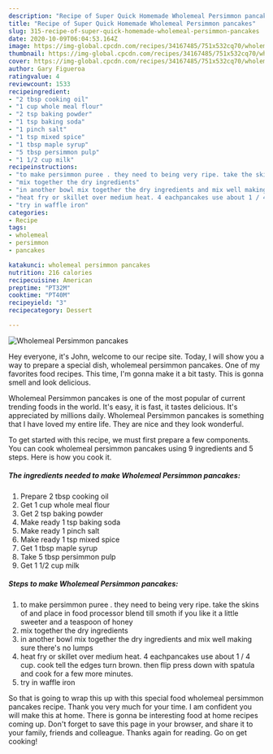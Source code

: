 ```yaml
---
description: "Recipe of Super Quick Homemade Wholemeal Persimmon pancakes"
title: "Recipe of Super Quick Homemade Wholemeal Persimmon pancakes"
slug: 315-recipe-of-super-quick-homemade-wholemeal-persimmon-pancakes
date: 2020-10-09T06:04:53.164Z
image: https://img-global.cpcdn.com/recipes/34167485/751x532cq70/wholemeal-persimmon-pancakes-recipe-main-photo.jpg
thumbnail: https://img-global.cpcdn.com/recipes/34167485/751x532cq70/wholemeal-persimmon-pancakes-recipe-main-photo.jpg
cover: https://img-global.cpcdn.com/recipes/34167485/751x532cq70/wholemeal-persimmon-pancakes-recipe-main-photo.jpg
author: Gary Figueroa
ratingvalue: 4
reviewcount: 1533
recipeingredient:
- "2 tbsp cooking oil"
- "1 cup whole meal flour"
- "2 tsp baking powder"
- "1 tsp baking soda"
- "1 pinch salt"
- "1 tsp mixed spice"
- "1 tbsp maple syrup"
- "5 tbsp persimmon pulp"
- "1 1/2 cup milk"
recipeinstructions:
- "to make persimmon puree . they need to being very ripe. take the skins of and place in food processor blend till smoth if you like it a little sweeter and a teaspoon of honey"
- "mix together the dry ingredients"
- "in another bowl mix together the dry ingredients and mix well making sure there&#39;s no lumps"
- "heat fry or skillet over medium heat. 4 eachpancakes use about 1 / 4 cup. cook tell the edges turn brown. then flip press down with spatula and cook for a few more minutes."
- "try in waffle iron"
categories:
- Recipe
tags:
- wholemeal
- persimmon
- pancakes

katakunci: wholemeal persimmon pancakes 
nutrition: 216 calories
recipecuisine: American
preptime: "PT32M"
cooktime: "PT40M"
recipeyield: "3"
recipecategory: Dessert

---
```



![Wholemeal Persimmon pancakes](https://img-global.cpcdn.com/recipes/34167485/751x532cq70/wholemeal-persimmon-pancakes-recipe-main-photo.jpg)

Hey everyone, it's John, welcome to our recipe site. Today, I will show you a way to prepare a special dish, wholemeal persimmon pancakes. One of my favorites food recipes. This time, I'm gonna make it a bit tasty. This is gonna smell and look delicious.



Wholemeal Persimmon pancakes is one of the most popular of current trending foods in the world. It's easy, it is fast, it tastes delicious. It's appreciated by millions daily. Wholemeal Persimmon pancakes is something that I have loved my entire life. They are nice and they look wonderful.


To get started with this recipe, we must first prepare a few components. You can cook wholemeal persimmon pancakes using 9 ingredients and 5 steps. Here is how you cook it.

<!--inarticleads1-->

##### The ingredients needed to make Wholemeal Persimmon pancakes:

1. Prepare 2 tbsp cooking oil
1. Get 1 cup whole meal flour
1. Get 2 tsp baking powder
1. Make ready 1 tsp baking soda
1. Make ready 1 pinch salt
1. Make ready 1 tsp mixed spice
1. Get 1 tbsp maple syrup
1. Take 5 tbsp persimmon pulp
1. Get 1 1/2 cup milk




<!--inarticleads2-->

##### Steps to make Wholemeal Persimmon pancakes:

1. to make persimmon puree . they need to being very ripe. take the skins of and place in food processor blend till smoth if you like it a little sweeter and a teaspoon of honey
1. mix together the dry ingredients
1. in another bowl mix together the dry ingredients and mix well making sure there&#39;s no lumps
1. heat fry or skillet over medium heat. 4 eachpancakes use about 1 / 4 cup. cook tell the edges turn brown. then flip press down with spatula and cook for a few more minutes.
1. try in waffle iron




So that is going to wrap this up with this special food wholemeal persimmon pancakes recipe. Thank you very much for your time. I am confident you will make this at home. There is gonna be interesting food at home recipes coming up. Don't forget to save this page in your browser, and share it to your family, friends and colleague. Thanks again for reading. Go on get cooking!
